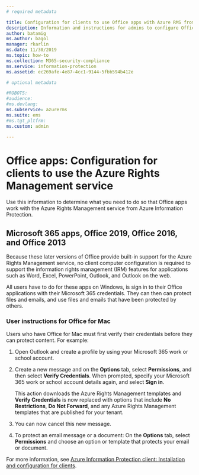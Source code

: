 ```yaml
---
# required metadata

title: Configuration for clients to use Office apps with Azure RMS from AIP
description: Information and instructions for admins to configure Office apps to work with the Azure Rights Management service from Azure Information Protection.
author: batamig
ms.author: bagol
manager: rkarlin
ms.date: 11/30/2019
ms.topic: how-to
ms.collection: M365-security-compliance
ms.service: information-protection
ms.assetid: ec269afe-4e87-4cc1-9144-5fbb594b412e

# optional metadata

#ROBOTS:
#audience:
#ms.devlang:
ms.subservice: azurerms
ms.suite: ems
#ms.tgt_pltfrm:
ms.custom: admin

---
```


# Office apps: Configuration for clients to use the Azure Rights Management service


Use this information to determine what you need to do so that Office apps work with the Azure Rights Management service from Azure Information Protection.

## Microsoft 365 apps, Office 2019, Office 2016, and Office 2013

Because these later versions of Office provide built-in support for the Azure Rights Management service, no client computer configuration is required to support the information rights management (IRM) features for applications such as Word, Excel, PowerPoint, Outlook, and Outlook on the web. 

All users have to do for these apps on Windows, is sign in to their Office applications with their Microsoft 365 credentials. They can then can protect files and emails, and use files and emails that have been protected by others.

### User instructions for Office for Mac

Users who have Office for Mac must first verify their credentials before they can protect content. For example:

1. Open Outlook and create a profile by using your Microsoft 365 work or school account. 

2. Create a new message and on the **Options** tab, select **Permissions**, and then select **Verify Credentials**. When prompted, specify your Microsoft 365 work or school account details again, and select **Sign in**.
    
    This action downloads the Azure Rights Management templates and **Verify Credentials** is now replaced with options that include **No Restrictions**, **Do Not Forward**, and any Azure Rights Management templates that are published for your tenant. 

3. You can now cancel this new message.

4. To protect an email message or a document: On the **Options** tab, select **Permissions** and choose an option or template that protects your email or document.

For more information, see [Azure Information Protection client: Installation and configuration for clients](configure-client.md).
